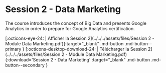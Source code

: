 # Session 2 - Data Marketing

The course introduces the concept of Big Data and presents Google Analytics in order to prepare for Google Analytics certification.

[:octicons-eye-24: | Afficher la Session 2](../../../assets/files/Session 2 - Module Data Marketing.pdf){:target="_blank" .md-button .md-button--primary } [:octicons-desktop-download-24: | Télécharger la Session 2](../../../assets/files/Session 2 - Module Data Marketing.pdf){:download='Session 2 - Data Marketing' :target="_blank" .md-button .md-button--secondary }
